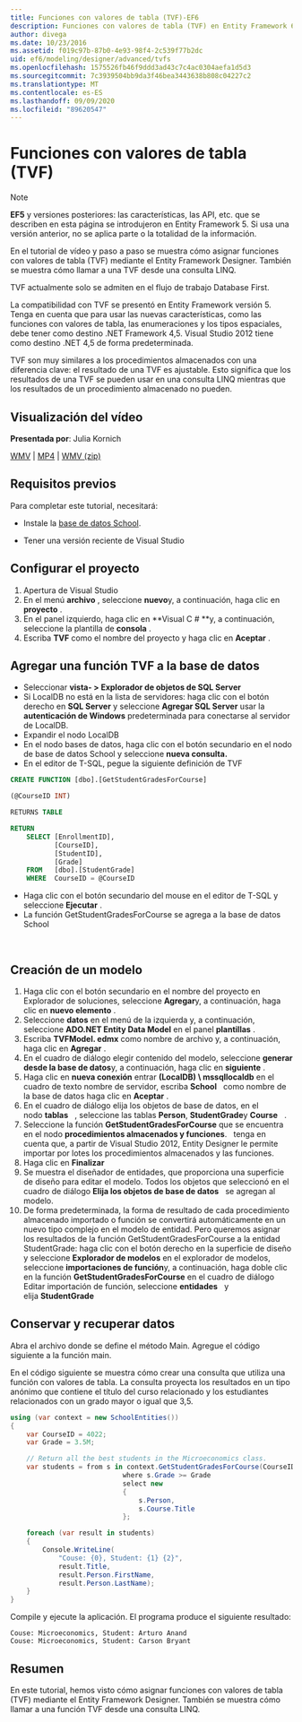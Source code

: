 ```yaml
---
title: Funciones con valores de tabla (TVF)-EF6
description: Funciones con valores de tabla (TVF) en Entity Framework 6
author: divega
ms.date: 10/23/2016
ms.assetid: f019c97b-87b0-4e93-98f4-2c539f77b2dc
uid: ef6/modeling/designer/advanced/tvfs
ms.openlocfilehash: 1575526fb46f9ddd3ad43c7c4ac0304aefa1d5d3
ms.sourcegitcommit: 7c3939504bb9da3f46bea3443638b808c04227c2
ms.translationtype: MT
ms.contentlocale: es-ES
ms.lasthandoff: 09/09/2020
ms.locfileid: "89620547"
---
```

# <a name="table-valued-functions-tvfs"></a>Funciones con valores de tabla (TVF)
> [!NOTE]
> **EF5** y versiones posteriores: las características, las API, etc. que se describen en esta página se introdujeron en Entity Framework 5. Si usa una versión anterior, no se aplica parte o la totalidad de la información.

En el tutorial de vídeo y paso a paso se muestra cómo asignar funciones con valores de tabla (TVF) mediante el Entity Framework Designer. También se muestra cómo llamar a una TVF desde una consulta LINQ.

TVF actualmente solo se admiten en el flujo de trabajo Database First.

La compatibilidad con TVF se presentó en Entity Framework versión 5. Tenga en cuenta que para usar las nuevas características, como las funciones con valores de tabla, las enumeraciones y los tipos espaciales, debe tener como destino .NET Framework 4,5. Visual Studio 2012 tiene como destino .NET 4,5 de forma predeterminada.

TVF son muy similares a los procedimientos almacenados con una diferencia clave: el resultado de una TVF es ajustable. Esto significa que los resultados de una TVF se pueden usar en una consulta LINQ mientras que los resultados de un procedimiento almacenado no pueden.

## <a name="watch-the-video"></a>Visualización del vídeo

**Presentada por**: Julia Kornich

[WMV](https://download.microsoft.com/download/6/0/A/60A6E474-5EF3-4E1E-B9EA-F51D2DDB446A/HDI-ITPro-MSDN-winvideo-tvf.wmv)  |  [MP4](https://download.microsoft.com/download/6/0/A/60A6E474-5EF3-4E1E-B9EA-F51D2DDB446A/HDI-ITPro-MSDN-mp4video-tvf.m4v)  |  [WMV (zip)](https://download.microsoft.com/download/6/0/A/60A6E474-5EF3-4E1E-B9EA-F51D2DDB446A/HDI-ITPro-MSDN-winvideo-tvf.zip)

## <a name="pre-requisites"></a>Requisitos previos

Para completar este tutorial, necesitará:

- Instale la [base de datos School](xref:ef6/resources/school-database).

- Tener una versión reciente de Visual Studio

## <a name="set-up-the-project"></a>Configurar el proyecto

1.  Apertura de Visual Studio
2.  En el menú **archivo** , seleccione **nuevo**y, a continuación, haga clic en **proyecto** .
3.  En el panel izquierdo, haga clic en **Visual C \# **y, a continuación, seleccione la plantilla de **consola** .
4.  Escriba **TVF** como el nombre del proyecto y haga clic en **Aceptar** .

## <a name="add-a-tvf-to-the-database"></a>Agregar una función TVF a la base de datos

-   Seleccionar **vista- &gt; Explorador de objetos de SQL Server**
-   Si LocalDB no está en la lista de servidores: haga clic con el botón derecho en **SQL Server** y seleccione **Agregar SQL Server** usar la **autenticación de Windows** predeterminada para conectarse al servidor de LocalDB.
-   Expandir el nodo LocalDB
-   En el nodo bases de datos, haga clic con el botón secundario en el nodo de base de datos School y seleccione **nueva consulta.**
-   En el editor de T-SQL, pegue la siguiente definición de TVF

``` SQL
CREATE FUNCTION [dbo].[GetStudentGradesForCourse]

(@CourseID INT)

RETURNS TABLE

RETURN
    SELECT [EnrollmentID],
           [CourseID],
           [StudentID],
           [Grade]
    FROM   [dbo].[StudentGrade]
    WHERE  CourseID = @CourseID
```

-   Haga clic con el botón secundario del mouse en el editor de T-SQL y seleccione **Ejecutar** .
-   La función GetStudentGradesForCourse se agrega a la base de datos School

 

## <a name="create-a-model"></a>Creación de un modelo

1.  Haga clic con el botón secundario en el nombre del proyecto en Explorador de soluciones, seleccione **Agregar**y, a continuación, haga clic en **nuevo elemento** .
2.  Seleccione **datos** en el menú de la izquierda y, a continuación, seleccione **ADO.NET Entity Data Model** en el panel **plantillas** .
3.  Escriba **TVFModel. edmx** como nombre de archivo y, a continuación, haga clic en **Agregar** .
4.  En el cuadro de diálogo elegir contenido del modelo, seleccione **generar desde la base de datos**y, a continuación, haga clic en **siguiente** .
5.  Haga clic en **nueva conexión** entrar **(LocalDB) \\ mssqllocaldb** en el cuadro de texto nombre de servidor, escriba **School**   como nombre de la base de datos haga clic en **Aceptar** .
6.  En el cuadro de diálogo elija los objetos de base de datos, en el nodo **tablas**   , seleccione las tablas **Person**, **StudentGrade**y **Course**   .
7.  Seleccione la función **GetStudentGradesForCourse** que se encuentra en el nodo **procedimientos almacenados y funciones**.   tenga en cuenta que, a partir de Visual Studio 2012, Entity Designer le permite importar por lotes los procedimientos almacenados y las funciones.
8.  Haga clic en **Finalizar**
9.  Se muestra el diseñador de entidades, que proporciona una superficie de diseño para editar el modelo. Todos los objetos que seleccionó en el cuadro de diálogo **Elija los objetos de base de datos**   se agregan al modelo.
10. De forma predeterminada, la forma de resultado de cada procedimiento almacenado importado o función se convertirá automáticamente en un nuevo tipo complejo en el modelo de entidad. Pero queremos asignar los resultados de la función GetStudentGradesForCourse a la entidad StudentGrade: haga clic con el botón derecho en la superficie de diseño y seleccione **Explorador de modelos** en el explorador de modelos, seleccione **importaciones de función**y, a continuación, haga doble clic en la función **GetStudentGradesForCourse** en el cuadro de diálogo Editar importación de función, seleccione **entidades**   y elija **StudentGrade**

## <a name="persist-and-retrieve-data"></a>Conservar y recuperar datos

Abra el archivo donde se define el método Main. Agregue el código siguiente a la función main.

En el código siguiente se muestra cómo crear una consulta que utiliza una función con valores de tabla. La consulta proyecta los resultados en un tipo anónimo que contiene el título del curso relacionado y los estudiantes relacionados con un grado mayor o igual que 3,5.

``` csharp
using (var context = new SchoolEntities())
{
    var CourseID = 4022;
    var Grade = 3.5M;

    // Return all the best students in the Microeconomics class.
    var students = from s in context.GetStudentGradesForCourse(CourseID)
                            where s.Grade >= Grade
                            select new
                            {
                                s.Person,
                                s.Course.Title
                            };

    foreach (var result in students)
    {
        Console.WriteLine(
            "Couse: {0}, Student: {1} {2}",
            result.Title,  
            result.Person.FirstName,  
            result.Person.LastName);
    }
}
```

Compile y ejecute la aplicación. El programa produce el siguiente resultado:

```console
Couse: Microeconomics, Student: Arturo Anand
Couse: Microeconomics, Student: Carson Bryant
```

## <a name="summary"></a>Resumen

En este tutorial, hemos visto cómo asignar funciones con valores de tabla (TVF) mediante el Entity Framework Designer. También se muestra cómo llamar a una función TVF desde una consulta LINQ.
